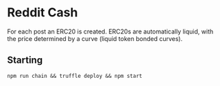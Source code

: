 # Reddit Cash

For each post an ERC20 is created. ERC20s are automatically liquid, with the price determined by a curve (liquid token bonded curves).

## Starting

`npm run chain && truffle deploy && npm start`

